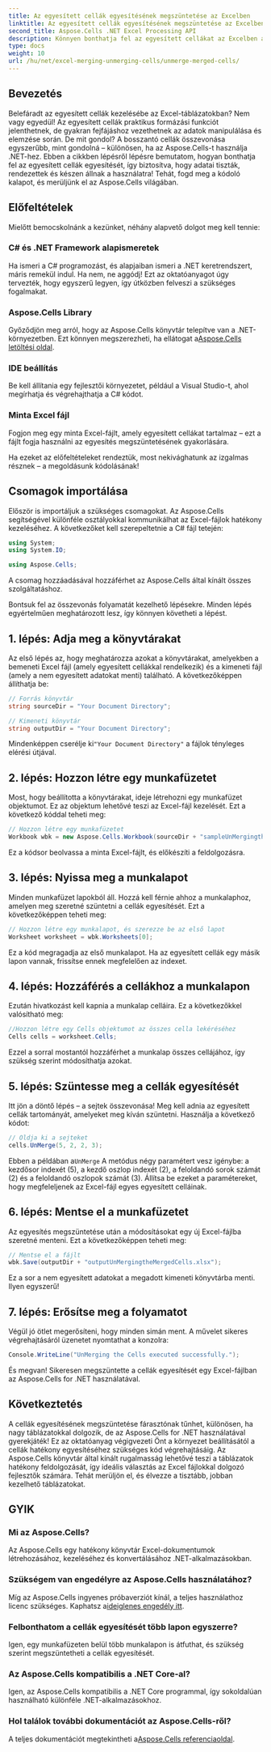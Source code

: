 ```yaml
---
title: Az egyesített cellák egyesítésének megszüntetése az Excelben
linktitle: Az egyesített cellák egyesítésének megszüntetése az Excelben
second_title: Aspose.Cells .NET Excel Processing API
description: Könnyen bonthatja fel az egyesített cellákat az Excelben az Aspose.Cells for .NET segítségével. Kövesse lépésenkénti útmutatónkat jobb táblázatok létrehozásához.
type: docs
weight: 10
url: /hu/net/excel-merging-unmerging-cells/unmerge-merged-cells/
---
```

## Bevezetés

Belefáradt az egyesített cellák kezelésébe az Excel-táblázatokban? Nem vagy egyedül! Az egyesített cellák praktikus formázási funkciót jelenthetnek, de gyakran fejfájáshoz vezethetnek az adatok manipulálása és elemzése során. De mit gondol? A bosszantó cellák összevonása egyszerűbb, mint gondolná – különösen, ha az Aspose.Cells-t használja .NET-hez. Ebben a cikkben lépésről lépésre bemutatom, hogyan bonthatja fel az egyesített cellák egyesítését, így biztosítva, hogy adatai tiszták, rendezettek és készen állnak a használatra! Tehát, fogd meg a kódoló kalapot, és merüljünk el az Aspose.Cells világában.

## Előfeltételek

Mielőtt bemocskolnánk a kezünket, néhány alapvető dolgot meg kell tennie:

### C# és .NET Framework alapismeretek
Ha ismeri a C# programozást, és alapjaiban ismeri a .NET keretrendszert, máris remekül indul. Ha nem, ne aggódj! Ezt az oktatóanyagot úgy tervezték, hogy egyszerű legyen, így útközben felveszi a szükséges fogalmakat.

### Aspose.Cells Library
Győződjön meg arról, hogy az Aspose.Cells könyvtár telepítve van a .NET-környezetben. Ezt könnyen megszerezheti, ha ellátogat a[Aspose.Cells letöltési oldal](https://releases.aspose.com/cells/net/).

### IDE beállítás
Be kell állítania egy fejlesztői környezetet, például a Visual Studio-t, ahol megírhatja és végrehajthatja a C# kódot.

### Minta Excel fájl
Fogjon meg egy minta Excel-fájlt, amely egyesített cellákat tartalmaz – ezt a fájlt fogja használni az egyesítés megszüntetésének gyakorlására.

Ha ezeket az előfeltételeket rendeztük, most nekivághatunk az izgalmas résznek – a megoldásunk kódolásának!

## Csomagok importálása

Először is importáljuk a szükséges csomagokat. Az Aspose.Cells segítségével különféle osztályokkal kommunikálhat az Excel-fájlok hatékony kezeléséhez. A következőket kell szerepeltetnie a C# fájl tetején:

```csharp
using System;
using System.IO;

using Aspose.Cells;
```

A csomag hozzáadásával hozzáférhet az Aspose.Cells által kínált összes szolgáltatáshoz.

Bontsuk fel az összevonás folyamatát kezelhető lépésekre. Minden lépés egyértelműen meghatározott lesz, így könnyen követheti a lépést.

## 1. lépés: Adja meg a könyvtárakat

Az első lépés az, hogy meghatározza azokat a könyvtárakat, amelyekben a bemeneti Excel fájl (amely egyesített cellákkal rendelkezik) és a kimeneti fájl (amely a nem egyesített adatokat menti) található. A következőképpen állíthatja be:

```csharp
// Forrás könyvtár
string sourceDir = "Your Document Directory"; 

// Kimeneti könyvtár
string outputDir = "Your Document Directory"; 
```

 Mindenképpen cserélje ki`"Your Document Directory"` a fájlok tényleges elérési útjával.

## 2. lépés: Hozzon létre egy munkafüzetet

Most, hogy beállította a könyvtárakat, ideje létrehozni egy munkafüzet objektumot. Ez az objektum lehetővé teszi az Excel-fájl kezelését. Ezt a következő kóddal teheti meg:

```csharp
// Hozzon létre egy munkafüzetet
Workbook wbk = new Aspose.Cells.Workbook(sourceDir + "sampleUnMergingtheMergedCells.xlsx");
```

Ez a kódsor beolvassa a minta Excel-fájlt, és előkészíti a feldolgozásra. 

## 3. lépés: Nyissa meg a munkalapot

Minden munkafüzet lapokból áll. Hozzá kell férnie ahhoz a munkalaphoz, amelyen meg szeretné szüntetni a cellák egyesítését. Ezt a következőképpen teheti meg:

```csharp
// Hozzon létre egy munkalapot, és szerezze be az első lapot
Worksheet worksheet = wbk.Worksheets[0];
```

Ez a kód megragadja az első munkalapot. Ha az egyesített cellák egy másik lapon vannak, frissítse ennek megfelelően az indexet.

## 4. lépés: Hozzáférés a cellákhoz a munkalapon

Ezután hivatkozást kell kapnia a munkalap celláira. Ez a következőkkel valósítható meg:

```csharp
//Hozzon létre egy Cells objektumot az összes cella lekéréséhez
Cells cells = worksheet.Cells;
```

Ezzel a sorral mostantól hozzáférhet a munkalap összes cellájához, így szükség szerint módosíthatja azokat.

## 5. lépés: Szüntesse meg a cellák egyesítését

Itt jön a döntő lépés – a sejtek összevonása! Meg kell adnia az egyesített cellák tartományát, amelyeket meg kíván szüntetni. Használja a következő kódot:

```csharp
// Oldja ki a sejteket
cells.UnMerge(5, 2, 2, 3);
```

 Ebben a példában a`UnMerge` A metódus négy paramétert vesz igénybe: a kezdősor indexét (5), a kezdő oszlop indexét (2), a feloldandó sorok számát (2) és a feloldandó oszlopok számát (3). Állítsa be ezeket a paramétereket, hogy megfeleljenek az Excel-fájl egyes egyesített celláinak.

## 6. lépés: Mentse el a munkafüzetet

Az egyesítés megszüntetése után a módosításokat egy új Excel-fájlba szeretné menteni. Ezt a következőképpen teheti meg:

```csharp
// Mentse el a fájlt
wbk.Save(outputDir + "outputUnMergingtheMergedCells.xlsx");
```

Ez a sor a nem egyesített adatokat a megadott kimeneti könyvtárba menti. Ilyen egyszerű!

## 7. lépés: Erősítse meg a folyamatot

Végül jó ötlet megerősíteni, hogy minden simán ment. A művelet sikeres végrehajtásáról üzenetet nyomtathat a konzolra:

```csharp
Console.WriteLine("UnMerging the Cells executed successfully.");
```

És megvan! Sikeresen megszüntette a cellák egyesítését egy Excel-fájlban az Aspose.Cells for .NET használatával.

## Következtetés

A cellák egyesítésének megszüntetése fárasztónak tűnhet, különösen, ha nagy táblázatokkal dolgozik, de az Aspose.Cells for .NET használatával gyerekjáték! Ez az oktatóanyag végigvezeti Önt a környezet beállításától a cellák hatékony egyesítéséhez szükséges kód végrehajtásáig. Az Aspose.Cells könyvtár által kínált rugalmasság lehetővé teszi a táblázatok hatékony feldolgozását, így ideális választás az Excel fájlokkal dolgozó fejlesztők számára. Tehát merüljön el, és élvezze a tisztább, jobban kezelhető táblázatokat.

## GYIK

### Mi az Aspose.Cells?  
Az Aspose.Cells egy hatékony könyvtár Excel-dokumentumok létrehozásához, kezeléséhez és konvertálásához .NET-alkalmazásokban.

### Szükségem van engedélyre az Aspose.Cells használatához?  
 Míg az Aspose.Cells ingyenes próbaverziót kínál, a teljes használathoz licenc szükséges. Kaphatsz a[ideiglenes engedély itt](https://purchase.aspose.com/temporary-license/).

### Felbonthatom a cellák egyesítését több lapon egyszerre?  
Igen, egy munkafüzeten belül több munkalapon is átfuthat, és szükség szerint megszüntetheti a cellák egyesítését.

### Az Aspose.Cells kompatibilis a .NET Core-al?  
Igen, az Aspose.Cells kompatibilis a .NET Core programmal, így sokoldalúan használható különféle .NET-alkalmazásokhoz.

### Hol találok további dokumentációt az Aspose.Cells-ről?  
 A teljes dokumentációt megtekintheti a[Aspose.Cells referenciaoldal](https://reference.aspose.com/cells/net/).
